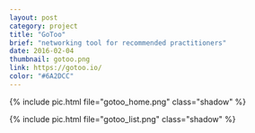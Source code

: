 ```yaml
---
layout: post
category: project
title: "GoToo"
brief: "networking tool for recommended practitioners"
date: 2016-02-04
thumbnail: gotoo.png
link: https://gotoo.io/
color: "#6A2DCC"
---
```


{% include pic.html file="gotoo_home.png" class="shadow" %}

{% include pic.html file="gotoo_list.png" class="shadow" %}

